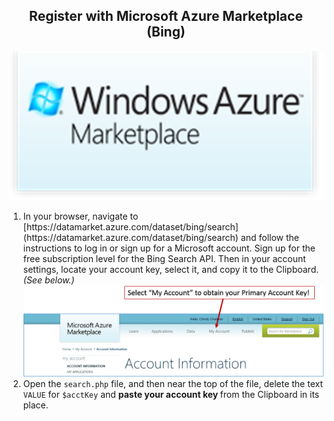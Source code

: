 <center><h2>Register with Microsoft Azure Marketplace (Bing)</h2></center>


<center>
<img src=".guides/img/azure.png" />
</center>
<ol>
<li>In your browser, navigate to [https://datamarket.azure.com/dataset/bing/search](https://datamarket.azure.com/dataset/bing/search) and follow the instructions to log in or sign up for a Microsoft account.  Sign up for the free subscription level for the Bing Search API.  Then in your account settings, locate your account key, select it, and copy it to the Clipboard.  <i>(See below.)</i>
<center>
<img src=".guides/img/BingSignUp.png" />
</center>
</li>
<li>Open the <code>search.php</code> file, and then near the top of the file, delete the text <code>VALUE</code> for <code>$acctKey</code> and <b>paste your account key </b>from the Clipboard in its place.
</li>
</ol>

